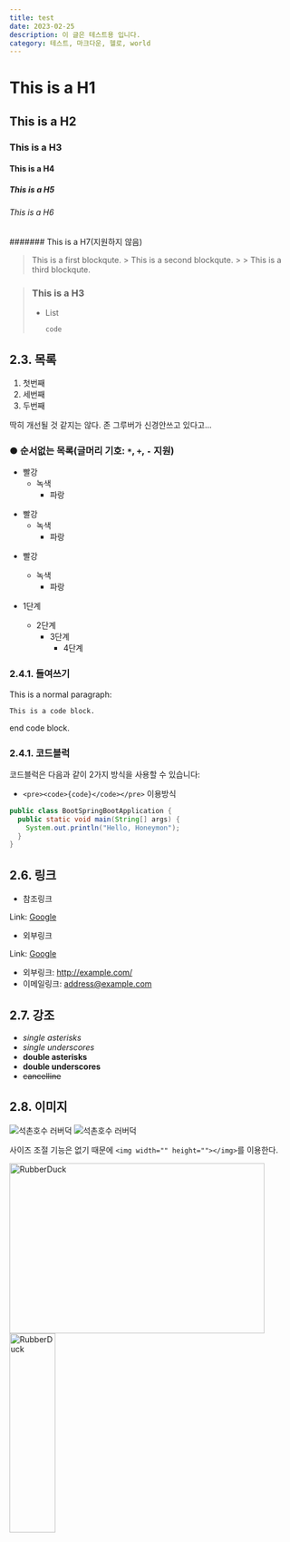 ```yaml
---
title: test
date: 2023-02-25
description: 이 글은 테스트용 입니다.
category: 테스트, 마크다운, 헬로, world
---
```


# This is a H1

## This is a H2

### This is a H3

#### This is a H4

##### This is a H5

###### This is a H6

####### This is a H7(지원하지 않음)

> This is a first blockqute. > This is a second blockqute. > > This is a third blockqute.

> ### This is a H3
>
> - List
>   ```
>   code
>   ```

## 2.3. 목록

1. 첫번째
2. 세번째
3. 두번째

딱히 개선될 것 같지는 않다. 존 그루버가 신경안쓰고 있다고...

### ● 순서없는 목록(글머리 기호: `*`, `+`, `-` 지원)

- 빨강
  - 녹색
    - 파랑

* 빨강
  - 녹색
    - 파랑

- 빨강

  - 녹색
    - 파랑

- 1단계
  - 2단계
    - 3단계
      - 4단계

### 2.4.1. 들여쓰기

This is a normal paragraph:

    This is a code block.

end code block.

### 2.4.1. 코드블럭

코드블럭은 다음과 같이 2가지 방식을 사용할 수 있습니다:

- `<pre><code>{code}</code></pre>` 이용방식

```java
public class BootSpringBootApplication {
  public static void main(String[] args) {
    System.out.println("Hello, Honeymon");
  }
}
```

## 2.6. 링크

- 참조링크

Link: [Google][googlelink]

[googlelink]: https://google.com "Go google"

- 외부링크

Link: [Google](https://google.com, "google link")

- 외부링크: <http://example.com/>
- 이메일링크: <address@example.com>

## 2.7. 강조

- _single asterisks_
- _single underscores_
- **double asterisks**
- **double underscores**
- ~~cancelline~~

## 2.8. 이미지

![석촌호수 러버덕](http://cfile6.uf.tistory.com/image/2426E646543C9B4532C7B0)
![석촌호수 러버덕](http://cfile6.uf.tistory.com/image/2426E646543C9B4532C7B0 "RubberDuck")

사이즈 조절 기능은 없기 때문에 `<img width="" height=""></img>`를 이용한다.

<img src="http://cfile6.uf.tistory.com/image/2426E646543C9B4532C7B0" width="450px" height="300px" title="px(픽셀) 크기 설정" alt="RubberDuck"></img><br/>
<img src="http://cfile6.uf.tistory.com/image/2426E646543C9B4532C7B0" width="40%" height="30%" title="%(비율) 크기 설정" alt="RubberDuck"></img>
